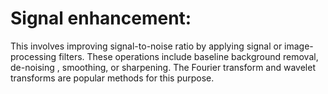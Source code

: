 # Signal enhancement:

This involves improving signal-to-noise ratio by applying signal or image-processing filters. These operations include baseline background removal, de-noising , smoothing, or sharpening. The Fourier transform and wavelet transforms are popular methods for this purpose.

‌



